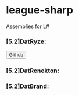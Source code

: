 league-sharp
============

Assemblies for L#

<h3>[5.2]DatRyze:</h3>
<button><a href="https://github.com/GoldenGatesPB/league-sharp/tree/master/DatRyze">Github</a></button>

<h3>[5.2]DatRenekton:</h3>

<h3>[5.2]DatBrand:</h3>